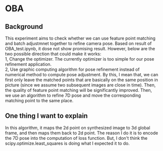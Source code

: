 # OBA

## Background
This experiment aims to check whether we can use feature point matching and batch adjustmnet together to refine camera pose. Based on result of OBA_test.ipynb, it dose not show promising result. However, below are the two possible direction that could make it works:\
1, Change the optimizer. The currently optimizer is too simple for our pose refinement application. \
2, Use graphic computing algorithm for pose refinement instead of numerical method to compute pose adjustment. By this, I mean that, we can first only leave the matched points that are basically on the same position in picture (since we assume two subsequent images are close in time). Then, the quality of feature point matching will be significantly improved. Then, we use an algorithm to refine 7D pose and move the corresponding matching point to the same place.

## One thing I want to explain
In this algorithm, it maps the 2d point on synthesized image to 3d global frame, and then maps them back to 2d point. The reason I do it is to encode the 7D pose into the computation of loss function. But, I don't think the scipy.optimize.least_squares is doing what I expected it to do.